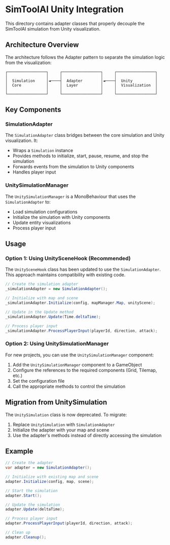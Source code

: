 # SimToolAI Unity Integration

This directory contains adapter classes that properly decouple the SimToolAI simulation from Unity visualization.

## Architecture Overview

The architecture follows the Adapter pattern to separate the simulation logic from the visualization:

```
┌─────────────────┐     ┌─────────────────┐     ┌─────────────────┐
│                 │     │                 │     │                 │
│  Simulation     │◄────┤  Adapter        │◄────┤  Unity          │
│  Core           │     │  Layer          │     │  Visualization  │
│                 │     │                 │     │                 │
└─────────────────┘     └─────────────────┘     └─────────────────┘
```

## Key Components

### SimulationAdapter

The `SimulationAdapter` class bridges between the core simulation and Unity visualization. It:

- Wraps a `Simulation` instance
- Provides methods to initialize, start, pause, resume, and stop the simulation
- Forwards events from the simulation to Unity components
- Handles player input

### UnitySimulationManager

The `UnitySimulationManager` is a MonoBehaviour that uses the `SimulationAdapter` to:

- Load simulation configurations
- Initialize the simulation with Unity components
- Update entity visualizations
- Process player input

## Usage

### Option 1: Using UnitySceneHook (Recommended)

The `UnitySceneHook` class has been updated to use the `SimulationAdapter`. This approach maintains compatibility with existing code.

```csharp
// Create the simulation adapter
_simulationAdapter = new SimulationAdapter();

// Initialize with map and scene
_simulationAdapter.Initialize(config, mapManager.Map, unityScene);

// Update in the Update method
_simulationAdapter.Update(Time.deltaTime);

// Process player input
_simulationAdapter.ProcessPlayerInput(playerId, direction, attack);
```

### Option 2: Using UnitySimulationManager

For new projects, you can use the `UnitySimulationManager` component:

1. Add the `UnitySimulationManager` component to a GameObject
2. Configure the references to the required components (Grid, Tilemap, etc.)
3. Set the configuration file
4. Call the appropriate methods to control the simulation

## Migration from UnitySimulation

The `UnitySimulation` class is now deprecated. To migrate:

1. Replace `UnitySimulation` with `SimulationAdapter`
2. Initialize the adapter with your map and scene
3. Use the adapter's methods instead of directly accessing the simulation

## Example

```csharp
// Create the adapter
var adapter = new SimulationAdapter();

// Initialize with existing map and scene
adapter.Initialize(config, map, scene);

// Start the simulation
adapter.Start();

// Update the simulation
adapter.Update(deltaTime);

// Process player input
adapter.ProcessPlayerInput(playerId, direction, attack);

// Clean up
adapter.Cleanup();
```